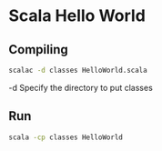 # Scala Hello World


## Compiling

```bash
scalac -d classes HelloWorld.scala
```
-d Specify the directory to put classes


## Run

```bash
scala -cp classes HelloWorld
```

